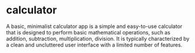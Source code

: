 # calculator
A basic, minimalist calculator app is a simple and easy-to-use calculator that is designed to perform basic mathematical operations, such as addition, subtraction, multiplication, division. It is typically characterized by a clean and uncluttered user interface with a limited number of features.
